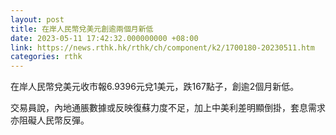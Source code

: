```yaml
---
layout: post
title: 在岸人民幣兌美元創逾兩個月新低
date: 2023-05-11 17:42:32.000000000 +08:00
link: https://news.rthk.hk/rthk/ch/component/k2/1700180-20230511.htm
categories: rthk
---
```


在岸人民幣兌美元收市報6.9396元兌1美元，跌167點子，創逾2個月新低。

交易員說，內地通脹數據或反映復蘇力度不足，加上中美利差明顯倒掛，套息需求亦阻礙人民幣反彈。
